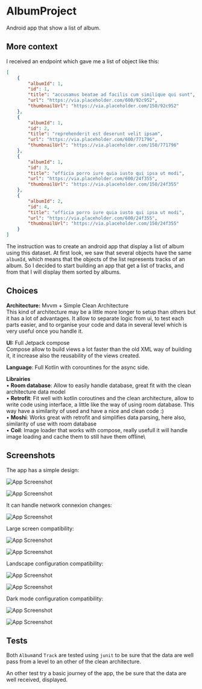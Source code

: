 
# AlbumProject

Android app that show a list of album. 




## More context

I received an endpoint which gave me a list of object like this: 

```json
[
    {
        "albumId": 1,
        "id": 1,
        "title": "accusamus beatae ad facilis cum similique qui sunt",
        "url": "https://via.placeholder.com/600/92c952",
        "thumbnailUrl": "https://via.placeholder.com/150/92c952"
    },
    {
        "albumId": 1,
        "id": 2,
        "title": "reprehenderit est deserunt velit ipsam",
        "url": "https://via.placeholder.com/600/771796",
        "thumbnailUrl": "https://via.placeholder.com/150/771796"
    },
    {
        "albumId": 1,
        "id": 3,
        "title": "officia porro iure quia iusto qui ipsa ut modi",
        "url": "https://via.placeholder.com/600/24f355",
        "thumbnailUrl": "https://via.placeholder.com/150/24f355"
    },
    {
        "albumId": 2,
        "id": 4,
        "title": "officia porro iure quia iusto qui ipsa ut modi",
        "url": "https://via.placeholder.com/600/24f355",
        "thumbnailUrl": "https://via.placeholder.com/150/24f355"
    }
]
```

The instruction was to create an android app that display a list of album using this dataset. At first look, we saw that several objects have the same `albumId`, which means that the objects of the list represents tracks of an album.
So I decided to start building an app that get a list of tracks, and from that I will display them sorted by albums. 


## Choices

**Architecture:** Mvvm + Simple Clean Architecture\
This kind of architecture may be a little more longer to setup than others but it has a lot of advantages. It allow to separate logic from ui, to test each parts easier, and to organise your code and data in several level which is very useful once you handle it.

**UI:** Full Jetpack compose\
Compose allow to build views a lot faster than the old XML way of building it, it increase also the reusability of the views created.

**Language**: Full Kotlin with corountines for the async side.

**Librairies**\
    • **Room database**: Allow to easily handle database, great fit with the clean architecture data model\
    • **Retrofit**: Fit well with kotlin coroutines and the clean architecture, allow to write code using interface, a little like the way of using room database. This way have a similarity of used and have a nice and clean code :)\
    • **Moshi**: Works great with retrofit and simplifies data parsing, here also, similarity of use with room database\
    • **Coil**: Image loader that works with compose, really usefull it will handle image loading and cache them to still have them offline\



## Screenshots

The app has a simple design:

![App Screenshot](https://github.com/FlorianMalapel/AlbumProject/blob/feature/unitTests/screenshots/Screenshot_20230802-114052.png?raw=true)


![App Screenshot](https://github.com/FlorianMalapel/AlbumProject/blob/feature/unitTests/screenshots/Screenshot_20230802-114109.png?raw=true)


It can handle network connexion changes:

![App Screenshot](https://github.com/FlorianMalapel/AlbumProject/blob/feature/unitTests/screenshots/Screenshot_20230802-114037.png?raw=true)

Large screen compatibility:

![App Screenshot](https://github.com/FlorianMalapel/AlbumProject/blob/feature/unitTests/screenshots/Screenshot_20230802-113418.png?raw=true)


![App Screenshot](https://github.com/FlorianMalapel/AlbumProject/blob/feature/unitTests/screenshots/Screenshot_20230802-113425.png?raw=true)


Landscape configuration compatibility:

![App Screenshot](https://github.com/FlorianMalapel/AlbumProject/blob/feature/unitTests/screenshots/Screenshot_20230802-113651.png?raw=true)


![App Screenshot](https://github.com/FlorianMalapel/AlbumProject/blob/feature/unitTests/screenshots/Screenshot_20230802-113636.png?raw=true)


Dark mode configuration compatibility:

![App Screenshot](https://github.com/FlorianMalapel/AlbumProject/blob/feature/unitTests/screenshots/Screenshot_20230802-113900.png?raw=true)


![App Screenshot](https://github.com/FlorianMalapel/AlbumProject/blob/feature/unitTests/screenshots/Screenshot_20230802-113907.png?raw=true)




## Tests
Both `Album`and `Track` are tested using `junit` to be sure that the data are well pass from a level to an other of the clean architecture.

An other test try a basic journey of the app, the be sure that the data are well received, displayed. 



